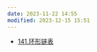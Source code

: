 ```yaml
---
date: 2023-11-22 14:55
modified: 2023-12-15 15:51
---
```


- [141.环形链表](https://leetcode.cn/problems/linked-list-cycle/)
